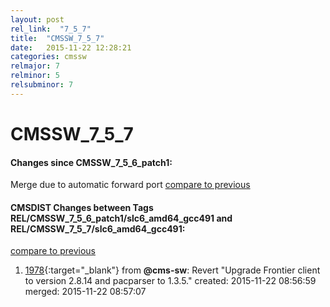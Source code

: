 ```yaml
---
layout: post
rel_link:  "7_5_7"
title:  "CMSSW_7_5_7"
date:   2015-11-22 12:28:21
categories: cmssw
relmajor: 7
relminor: 5
relsubminor: 7
---
```


# CMSSW_7_5_7
#### Changes since CMSSW_7_5_6_patch1:

<span class="glyphicon glyphicon-arrow-right"></span> Merge due to automatic forward port
[compare to previous](https://github.com/cms-sw/cmssw/compare/CMSSW_7_5_6_patch1...CMSSW_7_5_7)



#### CMSDIST Changes between Tags REL/CMSSW_7_5_6_patch1/slc6_amd64_gcc491 and REL/CMSSW_7_5_7/slc6_amd64_gcc491:

[compare to previous](https://github.com/cms-sw/cmsdist/compare/REL/CMSSW_7_5_6_patch1/slc6_amd64_gcc491...REL/CMSSW_7_5_7/slc6_amd64_gcc491)



1. [1978](http://github.com/cms-sw/cmsdist/pull/1978){:target="_blank"}  from **@cms-sw**: Revert "Upgrade Frontier client to version 2.8.14 and pacparser to 1.3.5." created: 2015-11-22 08:56:59 merged: 2015-11-22 08:57:07
